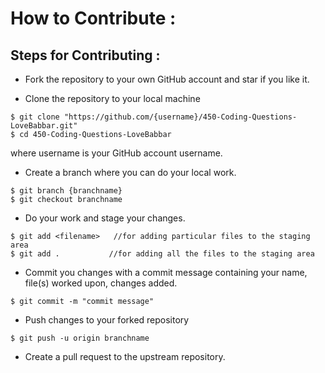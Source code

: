 # How to Contribute :

## Steps for Contributing :

- Fork the repository to your own GitHub account and star if you like it.

- Clone the repository to your local machine

```
$ git clone "https://github.com/{username}/450-Coding-Questions-LoveBabbar.git"
$ cd 450-Coding-Questions-LoveBabbar
```
where username is your GitHub account username.

- Create a branch where you can do your local work.
```
$ git branch {branchname}
$ git checkout branchname
```
- Do your work and stage your changes.
```
$ git add <filename>   //for adding particular files to the staging area
$ git add .           //for adding all the files to the staging area
```
- Commit you changes with a commit message containing your name, file(s) worked upon, changes added.
```
$ git commit -m "commit message"
```
- Push changes to your forked repository
```
$ git push -u origin branchname
```
- Create a pull request to the upstream repository.
